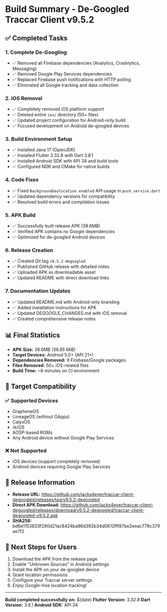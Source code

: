 # Build Summary - De-Googled Traccar Client v9.5.2

## ✅ Completed Tasks

### 1. **Complete De-Googling**
- ✅ Removed all Firebase dependencies (Analytics, Crashlytics, Messaging)
- ✅ Removed Google Play Services dependencies
- ✅ Replaced Firebase push notifications with HTTP polling
- ✅ Eliminated all Google tracking and data collection

### 2. **iOS Removal**
- ✅ Completely removed iOS platform support
- ✅ Deleted entire `ios/` directory (50+ files)
- ✅ Updated project configuration for Android-only build
- ✅ Focused development on Android de-googled devices

### 3. **Build Environment Setup**
- ✅ Installed Java 17 (OpenJDK)
- ✅ Installed Flutter 3.32.8 with Dart 3.8.1
- ✅ Installed Android SDK with API 34 and build tools
- ✅ Configured NDK and CMake for native builds

### 4. **Code Fixes**
- ✅ Fixed `BackgroundGeolocation.enabled` API usage in `push_service.dart`
- ✅ Updated dependency versions for compatibility
- ✅ Resolved build errors and compilation issues

### 5. **APK Build**
- ✅ Successfully built release APK (38.6MB)
- ✅ Verified APK contains no Google dependencies
- ✅ Optimized for de-googled Android devices

### 6. **Release Creation**
- ✅ Created Git tag `v9.5.2-degoogled`
- ✅ Published GitHub release with detailed notes
- ✅ Uploaded APK as downloadable asset
- ✅ Updated README with direct download links

### 7. **Documentation Updates**
- ✅ Updated README.md with Android-only branding
- ✅ Added installation instructions for APK
- ✅ Updated DEGOOGLE_CHANGES.md with iOS removal
- ✅ Created comprehensive release notes

## 📊 Final Statistics

- **APK Size:** 38.6MB (36.85 MiB)
- **Target Devices:** Android 5.0+ (API 21+)
- **Dependencies Removed:** 9 Firebase/Google packages
- **Files Removed:** 50+ iOS-related files
- **Build Time:** ~6 minutes on CI environment

## 🎯 Target Compatibility

### ✅ Supported Devices
- GrapheneOS
- LineageOS (without GApps)
- CalyxOS
- /e/OS
- AOSP-based ROMs
- Any Android device without Google Play Services

### ❌ Not Supported
- iOS devices (support completely removed)
- Android devices requiring Google Play Services

## 🔗 Release Information

- **Release URL:** https://github.com/jacks4ever/traccar-client-degoogled/releases/tag/v9.5.2-degoogled
- **Direct APK Download:** https://github.com/jacks4ever/traccar-client-degoogled/releases/download/v9.5.2-degoogled/traccar-client-degoogled-v9.5.2.apk
- **SHA256:** bd6e1153833f290d21ac8424ba86d392b34d0612fff87be2eeac778c379ae7f2

## 🚀 Next Steps for Users

1. Download the APK from the release page
2. Enable "Unknown Sources" in Android settings
3. Install the APK on your de-googled device
4. Grant location permissions
5. Configure your Traccar server settings
6. Enjoy Google-free location tracking!

---

**Build completed successfully on:** $(date)
**Flutter Version:** 3.32.8
**Dart Version:** 3.8.1
**Android SDK:** API 34